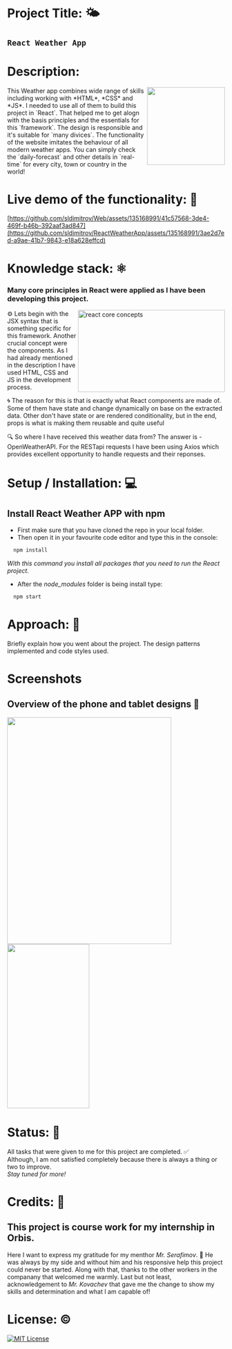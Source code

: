 # Project Title: 🌤️ #
## `React Weather App`

# Description: #
<img align="right" width="180" height="180" src="https://github.com/sldimitrov/ReactWeatherApp/assets/135168991/411e28f1-4dd0-4c6c-8758-1ddeff414195"/>
 This Weather app combines wide range of skills including working with *HTML*, *CSS* and *JS*. I needed to use all of them to build this project in `React`. That helped me to get alogn with the basis principles and the essentials for this `framework`.
The design is responsible and it's suitable for `many divices`. The functionality of the website imitates the behaviour of all modern weather apps. You can simply check the `daily-forecast` and other details in `real-time` for every city, town or country in the world! 

# Live demo of the functionality: 🔗 #
[https://github.com/sldimitrov/Web/assets/135168991/41c57568-3de4-469f-b46b-392aaf3ad847](https://github.com/sldimitrov/ReactWeatherApp/assets/135168991/3ae2d7ed-a9ae-41b7-9843-e18a628effcd)

# Knowledge stack: ⚛️ #
 ### Many core principles in React were applied as I have been developing this project.
 <img align="right" width="340" height="190" alt="react core concepts" src="https://github.com/sldimitrov/ReactWeatherApp/assets/135168991/7b864aeb-9cf4-49a4-905e-ec10290f2932" /> 
 <p>
 ⚙️ Lets begin with the JSX syntax that is something specific for this framework.
Another crucial concept were the components. As I had already mentioned in the description I have used HTML, CSS and JS in the development process. <br/>
  
 🌀 The reason for this is that is exactly what React components are made of. Some of them have state and change dynamically on base on the extracted data. Other don't have state or are rendered conditionality, but in the end, props is what is making them reusable and quite useful <br/>

🔍 So where I have received this weather data from? The answer is - OpenWeatherAPI. For the RESTapi requests I have been using Axios which provides excellent opportunity to handle requests and their reponses.
 </p> 


# Setup / Installation: 💻 #

## Install React Weather APP with npm

* First make sure that you have cloned the repo in your local folder.
* Then open it in your favourite code editor and type this in the console:

```bash
  npm install
```
*With this command you install all packages that you need to run the React project.*
* After the *node_modules* folder is being install type:
```bash
  npm start
```

# Approach: 🚶 #
Briefly explain how you went about the project. The design patterns implemented and code styles used.

# Screenshots #
## Overview of the phone and tablet designs 🎨
<img src="https://github.com/sldimitrov/ReactWeatherApp/assets/135168991/e40d4b5f-01f9-4f00-a59d-e76925b5da06" width="380" height="525"/>
<img src="https://github.com/sldimitrov/ReactWeatherApp/assets/135168991/999271ae-221a-4011-9b92-feecf9c6234e" width="190" height="380" />

# Status: 📶
All tasks that were given to me for this project are completed. ✅ <br/> 
Although, I am not satisfied completely because there is always a thing or two to improve. <br/>
*Stay tuned for more!*

# Credits: 📝
## This project is course work for my internship in Orbis. <br/>
Here I want to express my gratitude for my menthor *Mr. Serafimov*. 🙏 He was always by my side and without him and his responsive help this project could never be started. Along with that, thanks to the other workers in the companany that welcomed me warmly. Last but not least, acknowledgement to *Mr. Kovachev* that gave me the change to show my skills and determination and what I am capable of!

# License: ©️
[![MIT License](https://img.shields.io/badge/License-MIT-green.svg)](https://choosealicense.com/licenses/mit/)
